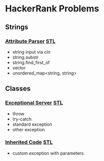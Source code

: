 # HackerRank Problems

## Strings
### [Attribute Parser](https://www.hackerrank.com/challenges/attribute-parser/problem) [STL](String.Attribute-Parser.STL)
* string input via cin
* string.substr
* string.find_first_of
* vector<string>
* unordered_map<string, string>

## Classes
### [Exceptional Server](https://www.hackerrank.com/challenges/exceptional-server/problem) [STL](Class.Exceptional-Server.STL)
* throw
* try-catch
* standard exception
* other exception

### [Inherited Code](https://www.hackerrank.com/challenges/inherited-code/problem) [STL](String.Attribute-Parser.STL)
* custom exception with parameters
